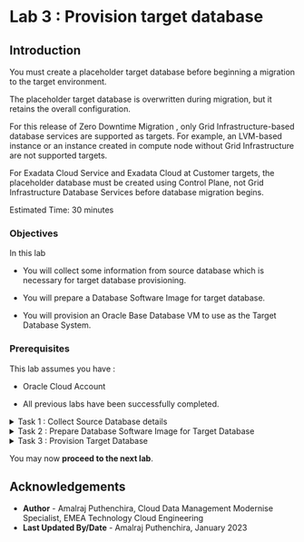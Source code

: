# Lab 3 : Provision target database

## Introduction

You must create a placeholder target database before beginning a migration to the target environment. 

The placeholder target database is overwritten during migration, but it retains the overall configuration.

For this release of Zero Downtime Migration , only Grid Infrastructure-based database services are supported as targets. For example, an LVM-based instance or an instance created in compute node without Grid Infrastructure are not supported targets.

For Exadata Cloud Service and Exadata Cloud at Customer targets, the placeholder database must be created using Control Plane, not Grid Infrastructure Database Services before database migration begins.

Estimated Time: 30 minutes

### Objectives

In this lab

* You will collect some information from source database which is necessary for target database provisioning.

* You will prepare a Database Software Image for target database.

* You will provision an Oracle Base Database VM to use as the Target Database System.

### Prerequisites

This lab assumes you have :

* Oracle Cloud Account

* All previous labs have been successfully completed.

<details><summary>Task 1 : Collect Source Database details </summary>
<p>

**1. Login to the source database system using the Public IP.**

   Username to login : opc 

   Use the private key generated earlier.

**2. Check the Operating System version of the source database.**

   Execute the below command after login in as opc.
   
   cat /etc/os-release

   Please use similar commnads in case above command doesn't work for you ( in case you have selected different source database System than the one specified in Lab 2)

   You will get a output similar to the one below.

   ![Image showing output of command to check OS version ](./images/os_version.png)

   Please note that ZDM Physical Offline Migration will work only for source databases with Linux based Operating System.

**3. Set the database environment to connect to your database.**

   Switch user to "oracle" using below command.

   sudo su - oracle

   Set the environment to connect to your database using below command.

   Type . oraenv and press enter 
    
   Enter ORCL when asked for ORACLE_SID and then press enter    --> Enter your DB name if that is different in case of on premise.

**4.  Check the database version of the source database.**

   In this livelab we have used Oracle Marketplace image for source database for which you know the version that you have selected.

   However , In case you would like to know the database version with latest patches then please use the below command
    
   Execute 'opatch lsinventory' command as oracle user.

   check for the output to determine the exact database version.

**5.  Check the database edition of the source database.**

   In this livelab we have used Oracle Marketplace image for source Database which uses Oracle Database Enterprise Edition.

   However in case you would like know the Database Edition for your on premise Database then refer the below steps.

   Execute the below query after connecting to database using sqlplus.
   ```console
   select banner from v$version;
   ```
   You will receive an output similar to the one below which will have the Database Edition.

   ![Image showing Database Edition of Source database](./images/database_edition.png)

**6. Check database characterset.**
   
   Run the below query to identify the database character set and national characterset.
   ```console
   select PARAMETER,VALUE from nls_database_parameters where parameter like '%NLS%CHARACTERSET';
   ```
   In your ouput NLS_CHARACTERSET is the database Characterset and NLS_NCHAR_CHARACTERSET is the National Characterset.

   Sample output is shown below.

   ![Image showing database and national character set in database](./images/db_charset.png)

**7. Check enryption algorithm under sqlnet.ora.**

   Check the sqlnet.ora to identify any encryption algorithm mentioned.

**8. Generate patch inventory ouput.**

execute "opatch lsinventory" as oracle user in source satabase server.

**9. Download inventory output to the local desktop.**

We will require this file in Task 2.
</p>
</details>

<details><summary>Task 2 : Prepare Database Software Image for Target Database</summary>

1. Navigate to Oracle Base Database.

   Click the navigation menu in the upper left, navigate to Oracle Database and then select Oracle Base Database.

   ![Image showing navigation to Oracle Base Database](./images/navigate_to_database.png)

2. Click on Database software images.

   Select the appropriate compartment and then click on "Database software images" under Resources.

   ![Image showing compartment selection ](./images/compartment.png)

3. Click "Create Database software image".

   Enter Display name as "DBImage-Source-DB" as below.

   ![Image showing Database Software Image Name ](./images/database_image_name.png)

4. Configure database software image.

   Select database version as "19c"   (Same as the major version of your source database)

   Select PSU as 19.16.0.0 ( In case you have selected different version for source database in Lab 2 ,then select that version )

   Upload Oracle Home patch inventory ouput generated in Task 1 as below.

   ![Image showing database version selected for Image ](./images/db_version_info.png)

5. Create database software image.

   Click on "Create Database software image" to create DB Image.

   Please wait for the completion of this task before proceeding to the next task.

</details>

<details><summary>Task 3 : Provision Target Database </summary>
<p>

**1. Navigate to Oracle Base Database in Oracle Console.**

   Click the navigation menu in the upper left, navigate to Oracle Database and then select "Oracle Base Database (VM. BM)" as shown below.

   ![Image showing navigation to Oracle Database](./images/navigate_to_database.png)

**2. Click on the "Create DB System".**
    
   ![Image showing Create DB system option](./images/createdb.png)

**3. Provide Name of the DB System and select compartment.**

   Provide DB System name as "zdm-target-db" and ensure you have selected correct compartment for the DB system.
    
   ![Image showing the updated DB system name](./images/db_system_name.png)

**4.  Modify the shape of the DB System.**

   When you create the database from the console, ensure that your chosen shape can accommodate the source database, plus any future sizing requirements. A good guideline is to use a shape similar to or larger in size than source database.

   For this lab we will use AMD Flex with 1 OCPU.

   Click on the Change Shape and reduce the number of OCPU per node to 1 as below.

   ![Image showing the option to reduce the OCPU](./images/ocpu.png)

   Click on Select a Shape , your final selection will appear as below.

   ![Image showing final selection of DB System Shape](./images/shape.png)

**5. Configure storage.**

   Leave this section as the default.

**6. Configure database edition.**

   Under Configure the DB system , ensure to select "Enterprise Edition" which is the same edition as our Source DB system.

   ![Image showing the selection for Database Edition](./images/edition.png)

   
**7. Upload SSH Keys.**
   
   Under Add SSH keys , upload the SSH Public key generated earlier.

   ![Image showing option to upload SSH key](./images/ssh.png)

**8. Select the appropriate License Type.**

   Select appropriate License Type applicable for you.

**9. Specify the network information.**

   Select ZDM-VCN as VCN and Public Subnet-ZDM-VCN as Client Subnet.

   Provide zdm-target-db as Hostname Prefix.

   ![Image showing the Network select for DB system](./images/network.png)

**10. Click Next**

   Click Next to go to the next page.

**11. Provide database name.**

   If the target database is Exadata Cloud Service or Exadata Cloud at Customer, then the database DB_NAME should be the same as the source database DB_NAME.

   If the target database is Oracle Cloud Infrastructure, then the database DB_NAME can be the same as or different from the source database DB_NAME.

   Our target database is Oracle Base Database and we can specify a same or different name for DB_NAME. 

   We will keep the same DB_NAME as source database for this lab.

   Provide "Database name" as "ORCL" and "Database unique name suffix" as "T"

   ![Image showing the Database Name entered](./images/dbname.png)

**12. Select Database Image.**

   Click on the Change Database Image and select "Custom Database Software Images " as below.

   ![Image showing selection of Database Software Image](./images/custom.png)

   Select the appropriate compartment and select DB Image created in earlier lab as below.

   ![Image showing custom software images created earlier](./images/dbimage.png)

**13. Provide SYS password.**

   Enter SYS password which is same as the SYS password of the source database.

   ![Image showing the provision to enter SYS password](./images/sys.png)

**14. Select database workload type.**

   In this lab , leave it to the default.

**15. Disable database backups.**

   Uncheck the "Enable automatic bakcups" box to disable Database backups.

   We don't need automatic backups until we complete the database migration.

   ![Image showing the option to disable database backups](./images/backup.png)

**16. Select database charactetset.**

   Click on show advanced options.

   Ensure that you have selected same database and national characterset as the source database.

   In this lab source database has below Database and National Characterset.

   Database Characterset : AL32UTF8

   National Characterset : AL16UTF16

   Sample output is shown below.

   ![Image showing the database characterset selected](./images/charset.png)

**17. Start DB System provisioning.**

   Click on the Create DB System to initiate the DB system provisioning.

   ![Image showing the option to start the provisioning](./images/prov-final.png)

   This step is going to take an hour , however you can proceed to next lab while DB System is being provisioned.

</details>
</p>

You may now **proceed to the next lab**.

## Acknowledgements
* **Author** - Amalraj Puthenchira, Cloud Data Management Modernise Specialist, EMEA Technology Cloud Engineering
* **Last Updated By/Date** - Amalraj Puthenchira, January 2023


